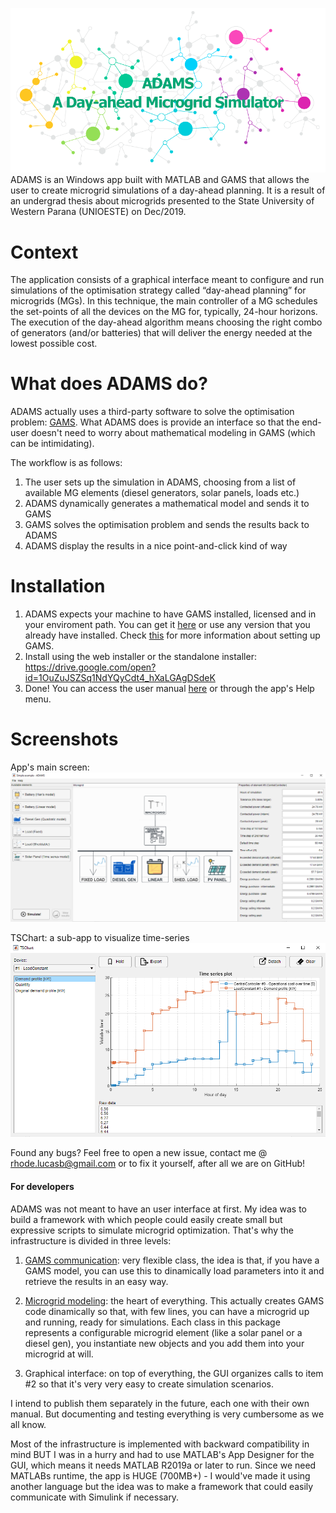 ![ADAMS splash screen](ADAMS_en/figures/splash.png)
ADAMS is an Windows app built with MATLAB and GAMS that allows the user to create microgrid simulations of a day-ahead planning. It is a result of an undergrad thesis about microgrids presented to the State University of Western Parana (UNIOESTE) on Dec/2019.

# Context
The application consists of a graphical interface meant to configure and run simulations of the optimisation strategy called “day-ahead planning” for microgrids (MGs). In this technique, the main controller of a MG schedules the set-points of all the devices on the MG for, typically, 24-hour horizons. The execution of the day-ahead algorithm means choosing the right combo of generators (and/or batteries) that will deliver the energy needed at the lowest possible cost.

# What does ADAMS do?
ADAMS actually uses a third-party software to solve the optimisation problem: [GAMS](https://www.gams.com/products/introduction/). What ADAMS does is provide an interface so that the end-user doesn't need to worry about mathematical modeling in GAMS (which can be intimidating).

The workflow is as follows:
1. The user sets up the simulation in ADAMS, choosing from a list of available MG elements (diesel generators, solar panels, loads etc.)
1. ADAMS dynamically generates a mathematical model and sends it to GAMS
1. GAMS solves the optimisation problem and sends the results back to ADAMS
1. ADAMS display the results in a nice point-and-click kind of way

# Installation
1. ADAMS expects your machine to have GAMS installed, licensed and in your enviroment path. You can get it [here](GAMS/gams_license.md) or use any version that you already have installed. Check [this](GAMS/README.md) for more information about setting up GAMS.
1. Install using the web installer or the standalone installer: https://drive.google.com/open?id=1OuZuJSZSq1NdYQyCdt4_hXaLGAgDSdeK
1. Done! You can access the user manual [here](USER_MANUAL.pdf) or through the app's Help menu.

# Screenshots
App's main screen:
![Main screen](ADAMS_en/figures/ss1.png)

TSChart: a sub-app to visualize time-series
![Main screen](ADAMS_en/figures/ss2.png)

Found any bugs? Feel free to open a new issue, contact me @ rhode.lucasb@gmail.com or to fix it yourself, after all we are on GitHub!

#### For developers
ADAMS was not meant to have an user interface at first. My idea was to build a framework with which people could easily create small but expressive scripts to simulate microgrid optimization. That's why the infrastructure is divided in three levels:
1. [GAMS communication](pgeec_lib/+gams/GAMSModel.m): very flexible class, the idea is that, if you have a GAMS model, you can use this to dinamically load parameters into it and retrieve the results in an easy way.

1. [Microgrid modeling](pgeec_lib/+microgrid_model): the heart of everything. This actually creates GAMS code dinamically so that, with few lines, you can have a microgrid up and running, ready for simulations. Each class in this package represents a configurable microgrid element (like a solar panel or a diesel gen), you instantiate new objects and you add them into your microgrid at will.

1. Graphical interface: on top of everything, the GUI organizes calls to item #2 so that it's very very easy to create simulation scenarios.

I intend to publish them separately in the future, each one with their own manual. But documenting and testing everything is very cumbersome as we all know.

Most of the infrastructure is implemented with backward compatibility in mind BUT I was in a hurry and had to use MATLAB's App Designer for the GUI, which means it needs MATLAB R2019a or later to run.
Since we need MATLABs runtime, the app is HUGE (700MB+) - I would've made it using another language but the idea was to make a framework that could easily communicate with Simulink if necessary.
